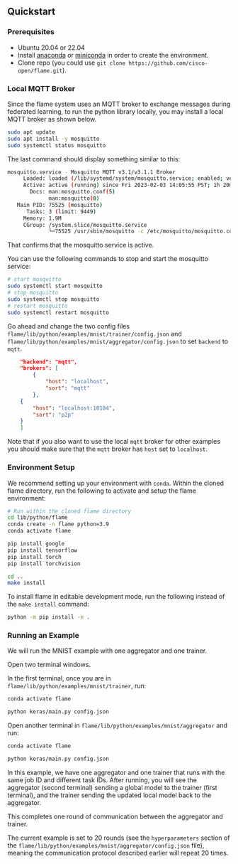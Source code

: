 ## Quickstart

### Prerequisites

* Ubuntu 20.04 or 22.04
* Install [anaconda](https://www.anaconda.com/download/) or [miniconda](https://docs.conda.io/en/latest/miniconda.html) in order to create the environment.
* Clone repo (you could use `git clone https://github.com/cisco-open/flame.git`).

### Local MQTT Broker

Since the flame system uses an MQTT broker to exchange messages during federated learning, to run the python library locally, you may install a local MQTT broker as shown below.

```bash
sudo apt update
sudo apt install -y mosquitto
sudo systemctl status mosquitto
```

The last command should display something similar to this:

```bash
mosquitto.service - Mosquitto MQTT v3.1/v3.1.1 Broker
     Loaded: loaded (/lib/systemd/system/mosquitto.service; enabled; vendor pre>
     Active: active (running) since Fri 2023-02-03 14:05:55 PST; 1h 20min ago
       Docs: man:mosquitto.conf(5)
             man:mosquitto(8)
   Main PID: 75525 (mosquitto)
      Tasks: 3 (limit: 9449)
     Memory: 1.9M
     CGroup: /system.slice/mosquitto.service
             └─75525 /usr/sbin/mosquitto -c /etc/mosquitto/mosquitto.conf
```

That confirms that the mosquitto service is active.

You can use the following commands to stop and start the mosquitto service:

```bash
# start mosquitto
sudo systemctl start mosquitto
# stop mosquitto
sudo systemctl stop mosquitto
# restart mosquitto
sudo systemctl restart mosquitto
```

Go ahead and change the two config files `flame/lib/python/examples/mnist/trainer/config.json` and `flame/lib/python/examples/mnist/aggregator/config.json` to set `backend` to `mqtt`.

```json
    "backend": "mqtt",
    "brokers": [
        {
            "host": "localhost",
            "sort": "mqtt"
        },
	{
	    "host": "localhost:10104",
	    "sort": "p2p"
	}
    ]
```

Note that if you also want to use the local `mqtt` broker for other examples you should make sure that the `mqtt` broker has `host` set to `localhost`.

### Environment Setup

We recommend setting up your environment with `conda`. Within the cloned flame directory, run the following to activate and setup the flame environment:

```bash
# Run within the cloned flame directory
cd lib/python/flame
conda create -n flame python=3.9
conda activate flame

pip install google
pip install tensorflow
pip install torch
pip install torchvision

cd ..
make install
```

To install flame in editable development mode, run the following instead of the `make install` command:
```bash
python -m pip install -e .
```

### Running an Example

We will run the MNIST example with one aggregator and one trainer.

Open two terminal windows.

In the first terminal, once you are in `flame/lib/python/examples/mnist/trainer`, run:

```bash
conda activate flame

python keras/main.py config.json
```

Open another terminal in `flame/lib/python/examples/mnist/aggregator` and run:

```bash
conda activate flame

python keras/main.py config.json
```

In this example, we have one aggregator and one trainer that runs with the same job ID and different task IDs.
After running, you will see the aggregator (second terminal) sending a global model to the trainer (first terminal), and the trainer sending the updated local model back to the aggregator.

This completes one round of communication between the aggregator and trainer.

The current example is set to 20 rounds (see the `hyperparameters` section of the `flame/lib/python/examples/mnist/aggregator/config.json` file), meaning the communication protocol described earlier will repeat 20 times.
